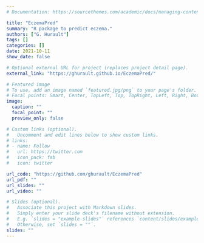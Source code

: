 ```yaml
---
# Documentation: https://sourcethemes.com/academic/docs/managing-content/

title: "EczemaPred"
summary: "R package to predict eczema."
authors: ["G. Hurault"]
tags: []
categories: []
date: 2021-10-11
show_date: false

# Optional external URL for project (replaces project detail page).
external_link: "https://ghurault.github.io/EczemaPred/"

# Featured image
# To use, add an image named `featured.jpg/png` to your page's folder.
# Focal points: Smart, Center, TopLeft, Top, TopRight, Left, Right, BottomLeft, Bottom, BottomRight.
image:
  caption: ""
  focal_point: ""
  preview_only: false

# Custom links (optional).
#   Uncomment and edit lines below to show custom links.
# links:
# - name: Follow
#   url: https://twitter.com
#   icon_pack: fab
#   icon: twitter

url_code: "https://github.com/ghurault/EczemaPred"
url_pdf: ""
url_slides: ""
url_video: ""

# Slides (optional).
#   Associate this project with Markdown slides.
#   Simply enter your slide deck's filename without extension.
#   E.g. `slides = "example-slides"` references `content/slides/example-slides.md`.
#   Otherwise, set `slides = ""`.
slides: ""
---
```


